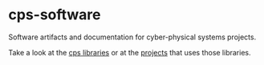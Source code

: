 # cps-software
Software artifacts and documentation for cyber-physical systems projects.

Take a look at the [cps libraries](lib) or at the [projects](projects) that uses those libraries.
